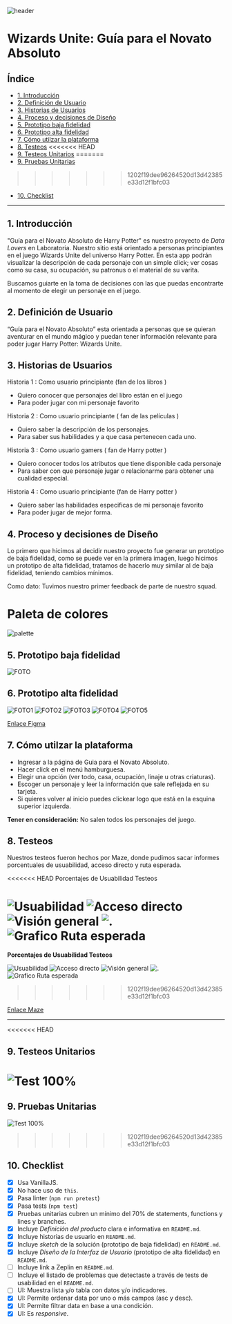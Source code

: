 ![header](https://raw.githubusercontent.com/ivvnv/SCL013-data-lovers/master/src/img/readme_portada.png)

# Wizards Unite: Guía para el Novato Absoluto

## Índice

* [1. Introducción](#1-Introducción)
* [2. Definición de Usuario](#2-Definición-de-Usuario)
* [3. Historias de Usuarios](#3-Historias-de-Usuarios)
* [4. Proceso y decisiones de Diseño](#4-Proceso-y-decisiones-de-Diseño)
* [5. Prototipo baja fidelidad](#5-Prototipo-baja-fidelidad)
* [6. Prototipo alta fidelidad](#6-Prototipo-alta-fidelidad)
* [7. Cómo utilzar la plataforma](#7-Cómo-utilizar-la-plataforma)
* [8. Testeos](#8-Testeos)
<<<<<<< HEAD
* [9. Testeos Unitarios](#9-Testeos-Unitarios)
=======
* [9. Pruebas Unitarias](#9-Pruebas-Unitarias)
>>>>>>> 1202f19dee96264520d13d42385e33d12f1bfc03
* [10. Checklist](#10-checklist)

***

## 1. Introducción

"Guía para el Novato Absoluto de Harry Potter" es nuestro proyecto de *Data Lovers* en Laboratoria. Nuestro sitio está orientado a personas principiantes en el juego Wizards Unite del universo Harry Potter. En esta app podrán visualizar la descripción de cada personaje con un simple click; ver cosas como su casa, su ocupación, su patronus o el material de su varita.

Buscamos guiarte en la toma de decisiones con las que puedas encontrarte al momento de elegir un personaje en el juego.

## 2. Definición de Usuario

“Guía para el Novato Absoluto” esta orientada a personas que se quieran aventurar en el mundo mágico y puedan tener información relevante para poder jugar Harry Potter: Wizards Unite.


## 3. Historias de Usuarios

Historia 1 : Como usuario principiante (fan de los libros )  
 - Quiero conocer que personajes del libro están en el juego 
 - Para poder jugar con mi personaje favorito

Historia 2 : Como usuario principiante ( fan de las películas ) 

 - Quiero saber la descripción de los personajes.
 - Para saber sus habilidades y a que casa pertenecen cada uno.

Historia 3 : Como usuario gamers ( fan de Harry potter ) 
 - Quiero conocer todos los atributos que tiene disponible cada
   personaje
- Para saber con que personaje jugar o relacionarme para obtener una
   cualidad especial.

Historia 4 : Como usuario principiante (fan de Harry potter )   
 - Quiero saber las habilidades especificas de mi personaje favorito
 - Para poder jugar de mejor forma.



## 4. Proceso y decisiones de Diseño

Lo primero que hicimos al decidir nuestro proyecto fue generar un prototipo de baja fidelidad, como se puede ver en la primera imagen, luego hicimos un prototipo de alta fidelidad, tratamos de hacerlo muy similar al de baja fidelidad, teniendo cambios mínimos.
 
Como dato: Tuvimos nuestro primer feedback de parte de nuestro squad.

# Paleta de colores
![palette](https://raw.githubusercontent.com/ivvnv/SCL013-data-lovers/master/src/img/readme_paleta.png)


## 5. Prototipo baja fidelidad

![FOTO](https://raw.githubusercontent.com/ivvnv/SCL013-data-lovers/master/src/img/bajafidelidad.jpeg)


## 6. Prototipo alta fidelidad

![FOTO1](https://raw.githubusercontent.com/ivvnv/SCL013-data-lovers/master/src/img/figma1.png)
![FOTO2](https://raw.githubusercontent.com/ivvnv/SCL013-data-lovers/master/src/img/figma2.png)
![FOTO3](https://raw.githubusercontent.com/ivvnv/SCL013-data-lovers/master/src/img/figma3.png)
![FOTO4](https://raw.githubusercontent.com/ivvnv/SCL013-data-lovers/master/src/img/figma4.png)
![FOTO5](https://raw.githubusercontent.com/ivvnv/SCL013-data-lovers/master/src/img/figma5.png)


[Enlace Figma](https://www.figma.com/file/8Bg2SLPzDN2GJDezOc5EUx/data-lovers?node-id=0:1)


## 7. Cómo utilzar la plataforma

 - Ingresar a la página de Guia para el Novato Absoluto.
 - Hacer click en el menú hamburguesa.
 - Elegir una opción (ver todo, casa, ocupación, linaje u otras
   criaturas).
 - Escoger un personaje y leer la información que sale reflejada en su
   tarjeta.
 - Si quieres volver al inicio puedes clickear logo que está en la
   esquina superior izquierda.
 

**Tener en consideración:**
No salen todos los personajes del juego.

## 8. Testeos

Nuestros testeos fueron hechos por Maze, donde pudimos sacar informes porcentuales de usuabilidad, acceso directo y ruta esperada.


<<<<<<< HEAD
Porcentajes de Usuabilidad Testeos

![Usuabilidad](https://github.com/NayaFer/SCL013-data-lovers/blob/master/src/img/maze1.png)
![Acceso directo](https://github.com/NayaFer/SCL013-data-lovers/blob/master/src/img/maze2.png)
![Visión general](https://github.com/NayaFer/SCL013-data-lovers/blob/master/src/img/maze3.png)
![.](https://github.com/NayaFer/SCL013-data-lovers/blob/master/src/img/maze4.png)
![Grafico Ruta esperada](https://github.com/NayaFer/SCL013-data-lovers/blob/master/src/img/maze5.png)
=======
**Porcentajes de Usuabilidad Testeos**

![Usuabilidad](https://raw.githubusercontent.com/ivvnv/SCL013-data-lovers/master/src/img/maze1.png)
![Acceso directo](https://raw.githubusercontent.com/ivvnv/SCL013-data-lovers/master/src/img/maze2.png)
![Visión general](https://raw.githubusercontent.com/ivvnv/SCL013-data-lovers/master/src/img/maze3.png)
![.](https://raw.githubusercontent.com/ivvnv/SCL013-data-lovers/master/src/img/maze4.png)
![Grafico Ruta esperada](https://raw.githubusercontent.com/ivvnv/SCL013-data-lovers/master/src/img/maze5.png)
>>>>>>> 1202f19dee96264520d13d42385e33d12f1bfc03

[Enlace Maze](https://t.maze.design/10897011)


***
<<<<<<< HEAD
## 9. Testeos Unitarios 

![Test 100%](https://github.com/NayaFer/SCL013-data-lovers/blob/master/src/img/testeos%20unitarios.png)
=======
## 9. Pruebas Unitarias 

![Test 100%](https://raw.githubusercontent.com/ivvnv/SCL013-data-lovers/master/src/img/tests_unitarios.png)
>>>>>>> 1202f19dee96264520d13d42385e33d12f1bfc03

## 10. Checklist

* [x] Usa VanillaJS.
* [x] No hace uso de `this`.
* [x] Pasa linter (`npm run pretest`)
* [x] Pasa tests (`npm test`)
* [x] Pruebas unitarias cubren un mínimo del 70% de statements, functions y
  lines y branches.
* [x] Incluye _Definición del producto_ clara e informativa en `README.md`.
* [x] Incluye historias de usuario en `README.md`.
* [x] Incluye _sketch_ de la solución (prototipo de baja fidelidad) en
  `README.md`.
* [x] Incluye _Diseño de la Interfaz de Usuario_ (prototipo de alta fidelidad)
  en `README.md`.
* [ ] Incluye link a Zeplin en `README.md`.
* [ ] Incluye el listado de problemas que detectaste a través de tests de
  usabilidad en el `README.md`.
* [ ] UI: Muestra lista y/o tabla con datos y/o indicadores.
* [x] UI: Permite ordenar data por uno o más campos (asc y desc).
* [x] UI: Permite filtrar data en base a una condición.
* [x] UI: Es _responsive_.
